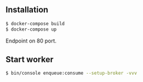 ## Installation

```bash
$ docker-compose build
$ docker-compose up
```

Endpoint on 80 port.

## Start worker

```bash
$ bin/console enqueue:consume --setup-broker -vvv
```
